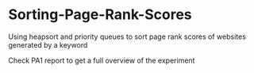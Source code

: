 # Sorting-Page-Rank-Scores
Using heapsort and priority queues to sort page rank scores of websites generated by a keyword

Check PA1 report to get a full overview of the experiment
